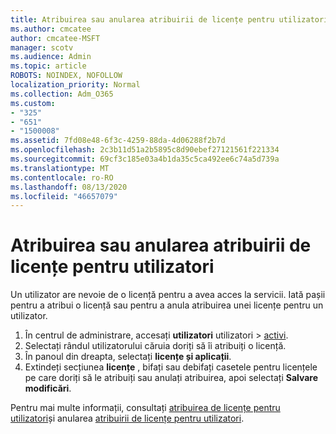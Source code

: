 ```yaml
---
title: Atribuirea sau anularea atribuirii de licențe pentru utilizatori
ms.author: cmcatee
author: cmcatee-MSFT
manager: scotv
ms.audience: Admin
ms.topic: article
ROBOTS: NOINDEX, NOFOLLOW
localization_priority: Normal
ms.collection: Adm_O365
ms.custom:
- "325"
- "651"
- "1500008"
ms.assetid: 7fd08e48-6f3c-4259-88da-4d06288f2b7d
ms.openlocfilehash: 2c3b11d51a2b5895c8d90ebef27121561f221334
ms.sourcegitcommit: 69cf3c185e03a4b1da35c5ca492ee6c74a5d739a
ms.translationtype: MT
ms.contentlocale: ro-RO
ms.lasthandoff: 08/13/2020
ms.locfileid: "46657079"
---
```

# <a name="assign-or-unassign-licenses-to-users"></a>Atribuirea sau anularea atribuirii de licențe pentru utilizatori

Un utilizator are nevoie de o licență pentru a avea acces la servicii. Iată pașii pentru a atribui o licență sau pentru a anula atribuirea unei licențe pentru un utilizator.
  
1. În centrul de administrare, accesați **utilizatori** utilizatori \> [activi](https://go.microsoft.com/fwlink/p/?linkid=834822).
2. Selectați rândul utilizatorului căruia doriți să îi atribuiți o licență.
3. În panoul din dreapta, selectați **licențe și aplicații**.
4. Extindeți secțiunea **licențe** , bifați sau debifați casetele pentru licențele pe care doriți să le atribuiți sau anulați atribuirea, apoi selectați **Salvare modificări**.

Pentru mai multe informații, consultați [atribuirea de licențe pentru utilizatori](https://docs.microsoft.com/microsoft-365/admin/manage/assign-licenses-to-users)și anularea [atribuirii de licențe pentru utilizatori](https://docs.microsoft.com/microsoft-365/admin/manage/remove-licenses-from-users).